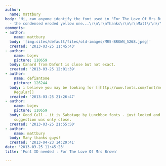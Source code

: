 ```yaml
---
author:
  name: mattbury
body: "Hi, can anyone identify the font used in 'For The Love Of Mrs Brown' artwork
  - the condensed eroded yellow one...\r\n\r\nThanks\r\n\r\nMatt\r\n\r\nhttp://www.mrsbrownsboys.com/Mrs_Brown/Welcome.html"
comments:
- author:
    name: mattbury
  body: '[img:sites/default/files/old-images/MRS-BROWN_5268.jpeg]'
  created: '2013-03-25 11:45:43'
- author:
    name: bojev
    picture: 110659
  body: Canard from Dafont is close but not exact.
  created: '2013-03-25 12:01:39'
- author:
    name: defiantone
    picture: 126244
  body: i believe you may be looking for [[http://www.fonts.com/font/monotype/sabotage/regular|Sabotage
    Regular]]
  created: '2013-03-25 21:26:47'
- author:
    name: bojev
    picture: 110659
  body: Good Call - it is Sabotage by Lunchbox fonts - just looked and it is it. My
    suggestion was only close.
  created: '2013-03-25 21:55:50'
- author:
    name: mattbury
  body: Many thanks guys!
  created: '2013-04-23 14:29:41'
date: '2013-03-25 11:45:23'
title: 'Font ID needed : For The Love Of Mrs Brown'

---
```

